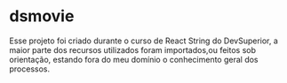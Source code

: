 # dsmovie
Esse projeto foi criado durante o curso de React String do DevSuperior, a maior parte dos recursos utilizados foram importados,ou feitos sob orientação, estando fora do meu domínio o conhecimento geral dos processos.
